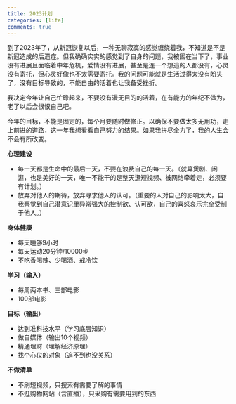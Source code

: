 ```yaml
---
title: 2023计划
categories: [life]
comments: true
---
```


到了2023年了，从新冠恢复以后，一种无聊寂寞的感觉缠绕着我，不知道是不是新冠造成的后遗症。但我确确实实的感觉到了自身的问题，我被困在当下了，事业没有进展且面临着中年危机，爱情没有进展，甚至是连一个想追的人都没有，心灵没有寄托，但心灵好像也不太需要寄托。我的问题可能就是生活过得太没有盼头了，没有目标导致的，不能自由的活着也让我备受挫折。

我决定今年让自己忙碌起来，不要没有漫无目的的活着，在有能力的年纪不做为，老了以后会很恨自己吧。

今年的目标，不能是固定的，每个月要随时做修正。以确保不要做太多无用功，走上前进的道路，这一年我想看看自己努力的结果。如果我拼尽全力了，我的人生会不会有所改变。

**心理建设**
- 每一天都是生命中的最后一天，不要在浪费自己的每一天。（就算煲剧、闲逛，也是美好的一天，唯一不能干的是整天逛短视频、被网络牵着走，必须要有计划。）
- 放弃对他人的期待，放弃寻求他人的认可。（重要的人对自己的影响太大，自我察觉到自己潜意识里异常强大的控制欲、认可欲，自己的喜怒哀乐完全受制于他人。）

**身体健康**
- 每天睡够9小时
- 每天运动20分钟/10000步
- 不吃香喝辣、少喝酒、戒冷饮

**学习（输入）**
- 每周两本书、三部电影
- 100部电影

**目标（输出）**
- 达到准科技水平（学习底层知识）
- 做自媒体（输出10个视频）
- 精通理财（理解经济原理）
- 找个心仪的对象（追不到也没关系）

**不做清单**
- 不刷短视频，只搜索有需要了解的事情
- 不逛购物网站（含直播），只采购有需要用到的东西

